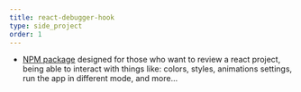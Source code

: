 ```yaml
---
title: react-debugger-hook
type: side_project
order: 1
---
```


- [NPM package](https://www.npmjs.com/package/react-debugger-hook) designed for those who want to review a react project, being able to interact with things like: colors, styles, animations settings, run the app in different mode, and more... 